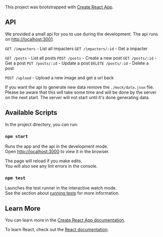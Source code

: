 This project was bootstrapped with [Create React App](https://github.com/facebook/create-react-app).

## API
We provided a small api for you to use during the development. The api runs on [http://localhost:3001](http://localhost:3001).


`GET /impacters` - List all impacters
`GET /impacters/:id` - Get a impacter

`GET /posts` - List all posts
`POST /posts` - Create a new post
`GET /posts/:id` - Get a post
`PUT /posts/:id` - Update a post
`DELETE /posts/:id` - Delete a post

`POST /upload` - Upload a new image and get a url back

If you want the api to generate new data remove the `./mock/data.json` file. Please be aware that this will take some time and will be done by the server on the next start. The server will not start until it's done generating data.

## Available Scripts

In the project directory, you can run:

### `npm start`

Runs the app and the api in the development mode.<br />
Open [http://localhost:3000](http://localhost:3000) to view it in the browser.

The page will reload if you make edits.<br />
You will also see any lint errors in the console.

### `npm test`

Launches the test runner in the interactive watch mode.<br />
See the section about [running tests](https://facebook.github.io/create-react-app/docs/running-tests) for more information.


## Learn More

You can learn more in the [Create React App documentation](https://facebook.github.io/create-react-app/docs/getting-started).

To learn React, check out the [React documentation](https://reactjs.org/).
